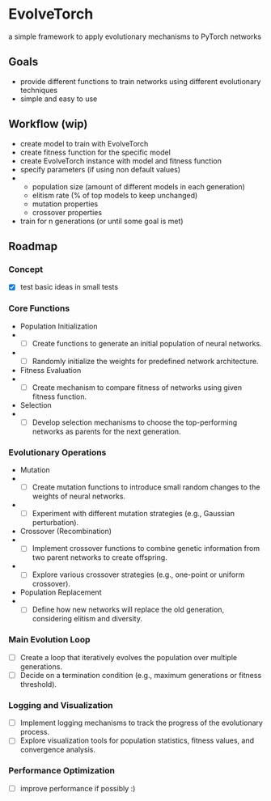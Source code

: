 # EvolveTorch
a simple framework to apply evolutionary mechanisms to PyTorch networks

## Goals
- provide different functions to train networks using different evolutionary techniques
- simple and easy to use

## Workflow (wip)
- create model to train with EvolveTorch
- create fitness function for the specific model
- create EvolveTorch instance with model and fitness function
- specify parameters (if using non default values)
- - population size (amount of different models in each generation)
  - elitism rate (% of top models to keep unchanged)
  - mutation properties
  - crossover properties
- train for n generations (or until some goal is met)

## Roadmap
### Concept
- [x] test basic ideas in small tests

### Core Functions
-  Population Initialization
-  - [ ] Create functions to generate an initial population of neural networks.
-  - [ ] Randomly initialize the weights for predefined network architecture.

- Fitness Evaluation
-  - [ ] Create mechanism to compare fitness of networks using given fitness function.

- Selection
-  - [ ] Develop selection mechanisms to choose the top-performing networks as parents for the next generation.

### Evolutionary Operations
- Mutation
-  - [ ] Create mutation functions to introduce small random changes to the weights of neural networks.
-  - [ ] Experiment with different mutation strategies (e.g., Gaussian perturbation).

- Crossover (Recombination)
-  - [ ] Implement crossover functions to combine genetic information from two parent networks to create offspring.
-  - [ ] Explore various crossover strategies (e.g., one-point or uniform crossover).

- Population Replacement
-  - [ ] Define how new networks will replace the old generation, considering elitism and diversity.

### Main Evolution Loop
- [ ] Create a loop that iteratively evolves the population over multiple generations.
- [ ] Decide on a termination condition (e.g., maximum generations or fitness threshold).

### Logging and Visualization
- [ ] Implement logging mechanisms to track the progress of the evolutionary process.
- [ ] Explore visualization tools for population statistics, fitness values, and convergence analysis.

### Performance Optimization
- [ ] improve performance if possibly :)
